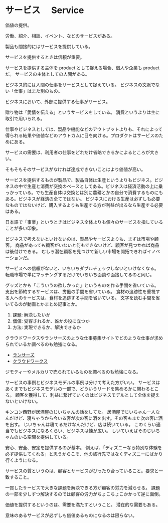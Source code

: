 # サービス　 Service

価値の提供。

労働、紹介、相談、イベント、などのサービスがある。

製品も間接的にはサービスを提供している。

サービスを提供するときは信頼が重要。

サービスを提供する主体を product として捉える場合、個人や企業も product だ。
サービスの主体としての人間がある。

ビジネス的には人間の仕事をサービスとして捉えている。
ビジネスの文脈でない「仕事」はまた別のもの。

ビジネスにおいて、外部に提供する仕事がサービス。

贈り物は「愛情を伝える」というサービスをしている。
消費というよりは主に取引で用いられる。

仕事やビジネスとしては、製品や機能などのアウトプットよりも、それによって得られる結果や価値などのアウトカムに目を向ける。プロダクトはサービスのためにある。

サービスの需要は、利用者の仕事をどれだけ省略できるかによるところが大きい。

そもそもそのサービスがなければ達成できないことはより価値が高い。

サービスを提供するものが製品で、製品自体は生産というよりもビジネス。ビジネスの中で生産と消費が交換のベースとしてある。ビジネスは経済活動の上に乗っかっている。でも生産自体は交換とは別に農耕とかの自分で消費するものにもある。ビジネスが経済の全てではない。
ビジネスにおける生産は必ずしも必要なものではないけど、購入するよりも生産する方が利益が出るなら生産する必要はある。

日本語で「事業」というときはビジネス全体よりも個々のサービスを指していることが多い印象。

ビジネスで考えないといけないのは、製品やサービスよりも、まずは市場や顧客。
商品があっても顧客がいないと何もできないけど、顧客が見つかれば商品は後付けできる。
むしろ潜在顧客を見つけて新しい市場を開拓できればイノベーションだ。

サービスへの信頼がないと、いちいちダブルチェックしないといけなくなる。
転職市場で単にマッチングするだけでいちいち面談や面接してるのと同じ。

グッズとかも「こういうの欲しかった」というものを作る手間を省いている。
支出を節約するサービスは、労働の手間を省いている。
食材の追跡性を重視する人へのサービスは、食材を追跡する手間を省いている。
文字を読む手間を省いてるのが動画とかまとめ記事とか。

1. 課題: 解決したいか
2. 価値: 受容されるか、誰かの役に立つか
3. 方法: 実現できるか、解決できるか

クラウドワークスやランサーズのような仕事募集サイトでどのような仕事が求められているか調べるのも勉強になる。

- [ランサーズ](https://www.lancers.jp/)
- [クラウドワークス](https://crowdworks.jp/)

ジモティーやメルカリで売られているものを調べるのも勉強になる。

サービスの事例とビジネスモデルの事例は分けて考えた方がいい。
サービスはあくまでもビジネスモデルの一部で、どういうリードを集めるかに関わるところ。
顧客を獲得して、利益に繋げていくのはビジネスモデルとして全体を捉えないといけない。

キンコン西野が居酒屋のじいちゃんの話をしてた。
居酒屋でじいちゃん一人なんだけど、寝ちゃうから今いる客が次の客に酒を出す。その客もまた次の客に酒を出す。
じいちゃんは寝てるだけなんだけど、店は続いている。
このくらい適当でもビジネスになるくらい、ビジネスは懐が広い。
しいていえばそのじいちゃんのいる空間を提供している。

安心、安全、安定を提供するのが基本。
例えば、「ディズニーなら特別な体験を必ず提供してくれる」と思うからこそ、他の旅行先ではなくディズニーにばかり行くようになる。

サービスの質というのは、顧客とサービスがぴったり合っていること。要求と一致すること。

一貫したサービスで大きな課題を解決できる方が顧客の労力を減らせる。
課題の一部を少しずつ解決するのでは顧客の労力がちょこちょこかかって逆に面倒。

価値を提供するというのは、需要を満たすということ。
潜在的な需要もある。

意味のあるサービスが必ずしも価値あるものになるのは限らない。
